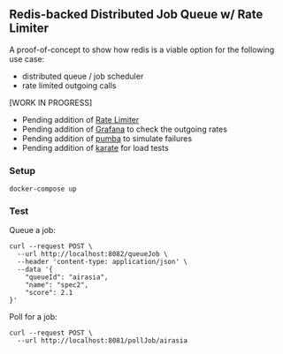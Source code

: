 ## Redis-backed Distributed Job Queue w/ Rate Limiter

A proof-of-concept to show how redis is a viable option for the following use case:

- distributed queue / job scheduler
- rate limited outgoing calls

[WORK IN PROGRESS]

- Pending addition of [Rate Limiter](https://www.javadoc.io/doc/org.redisson/redisson/3.10.6/org/redisson/api/RRateLimiter.html)
- Pending addition of [Grafana](https://grafana.com/docs/grafana/latest/installation/docker/) to check the outgoing rates
- Pending addition of [pumba](https://github.com/alexei-led/pumba) to simulate failures
- Pending addition of [karate](https://intuit.github.io/karate/karate-gatling/) for load tests

### Setup

`docker-compose up`

### Test

Queue a job:

```
curl --request POST \
  --url http://localhost:8082/queueJob \
  --header 'content-type: application/json' \
  --data '{
	"queueId": "airasia",
	"name": "spec2",
	"score": 2.1
}'
```

Poll for a job:

```
curl --request POST \
  --url http://localhost:8081/pollJob/airasia
```
